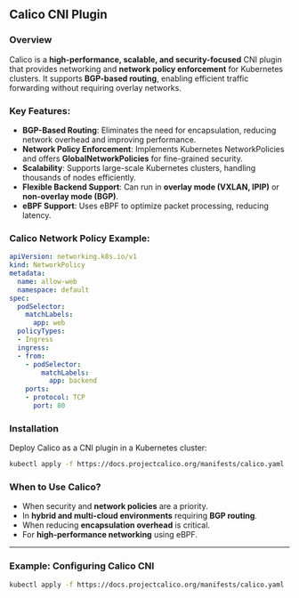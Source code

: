
## **Calico CNI Plugin**

### **Overview**
Calico is a **high-performance, scalable, and security-focused** CNI plugin that provides networking and **network policy enforcement** for Kubernetes clusters. It supports **BGP-based routing**, enabling efficient traffic forwarding without requiring overlay networks.

### **Key Features:**
- **BGP-Based Routing**: Eliminates the need for encapsulation, reducing network overhead and improving performance.
- **Network Policy Enforcement**: Implements Kubernetes NetworkPolicies and offers **GlobalNetworkPolicies** for fine-grained security.
- **Scalability**: Supports large-scale Kubernetes clusters, handling thousands of nodes efficiently.
- **Flexible Backend Support**: Can run in **overlay mode (VXLAN, IPIP)** or **non-overlay mode (BGP)**.
- **eBPF Support**: Uses eBPF to optimize packet processing, reducing latency.

### **Calico Network Policy Example:**
```yaml
apiVersion: networking.k8s.io/v1
kind: NetworkPolicy
metadata:
  name: allow-web
  namespace: default
spec:
  podSelector:
    matchLabels:
      app: web
  policyTypes:
  - Ingress
  ingress:
  - from:
    - podSelector:
        matchLabels:
          app: backend
    ports:
    - protocol: TCP
      port: 80
```

### **Installation**
Deploy Calico as a CNI plugin in a Kubernetes cluster:
```bash
kubectl apply -f https://docs.projectcalico.org/manifests/calico.yaml
```

### **When to Use Calico?**
- When security and **network policies** are a priority.
- In **hybrid and multi-cloud environments** requiring **BGP routing**.
- When reducing **encapsulation overhead** is critical.
- For **high-performance networking** using eBPF.

---

### **Example: Configuring Calico CNI**
```bash
kubectl apply -f https://docs.projectcalico.org/manifests/calico.yaml
```

